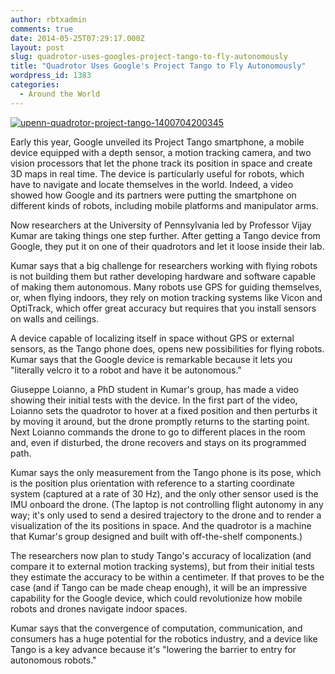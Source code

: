```yaml
---
author: rbtxadmin
comments: true
date: 2014-05-25T07:29:17.000Z
layout: post
slug: quadrotor-uses-googles-project-tango-to-fly-autonomously
title: "Quadrotor Uses Google's Project Tango to Fly Autonomously"
wordpress_id: 1383
categories:
  - Around the World
---
```


[![upenn-quadrotor-project-tango-1400704200345](http://robotix.in/blog/wp-content/uploads/2014/05/upenn-quadrotor-project-tango-1400704200345.png)](http://robotix.in/blog/wp-content/uploads/2014/05/upenn-quadrotor-project-tango-1400704200345.png)

Early this year, Google unveiled its Project Tango smartphone, a mobile device equipped with a depth sensor, a motion tracking camera, and two vision processors that let the phone track its position in space and create 3D maps in real time. The device is particularly useful for robots, which have to navigate and locate themselves in the world. Indeed, a video showed how Google and its partners were putting the smartphone on different kinds of robots, including mobile platforms and manipulator arms.

Now researchers at the University of Pennsylvania led by Professor Vijay Kumar are taking things one step further. After getting a Tango device from Google, they put it on one of their quadrotors and let it loose inside their lab.

Kumar says that a big challenge for researchers working with flying robots is not building them but rather developing hardware and software capable of making them autonomous. Many robots use GPS for guiding themselves, or, when flying indoors, they rely on motion tracking systems like Vicon and OptiTrack, which offer great accuracy but requires that you install sensors on walls and ceilings.

A device capable of localizing itself in space without GPS or external sensors, as the Tango phone does, opens new possibilities for flying robots. Kumar says that the Google device is remarkable because it lets you "literally velcro it to a robot and have it be autonomous."

Giuseppe Loianno, a PhD student in Kumar's group, has made a video showing their initial tests with the device. In the first part of the video, Loianno sets the quadrotor to hover at a fixed position and then perturbs it by moving it around, but the drone promptly returns to the starting point. Next Loianno commands the drone to go to different places in the room and, even if disturbed, the drone recovers and stays on its programmed path.

Kumar says the only measurement from the Tango phone is its pose, which is the position plus orientation with reference to a starting coordinate system (captured at a rate of 30 Hz), and the only other sensor used is the IMU onboard the drone. (The laptop is not controlling flight autonomy in any way; it's only used to send a desired trajectory to the drone and to render a visualization of the its positions in space. And the quadrotor is a machine that Kumar's group designed and built with off-the-shelf components.)

The researchers now plan to study Tango's accuracy of localization (and compare it to external motion tracking systems), but from their initial tests they estimate the accuracy to be within a centimeter. If that proves to be the case (and if Tango can be made cheap enough), it will be an impressive capability for the Google device, which could revolutionize how mobile robots and drones navigate indoor spaces.

Kumar says that the convergence of computation, communication, and consumers has a huge potential for the robotics industry, and a device like Tango is a key advance because it's "lowering the barrier to entry for autonomous robots."
